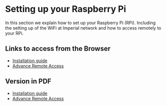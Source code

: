 # Setting up your Raspberry Pi
In this section we explain how to set up your Raspberry Pi (RPi). Including the setting up of the WiFi at Imperial network and how to access remotely to your RPi.

## Links to access from the Browser
* [Installation guide](RPI_setup.md)
* [Advance Remote Access](Advance_remoteconection.md)

## Version in PDF
* [Installation guide](RPI_setup.pdf)
* [Advance Remote Access](Advance_remoteconection.pdf)
